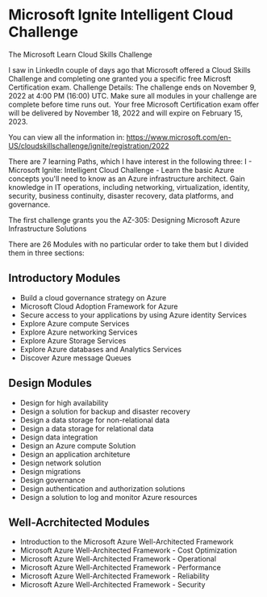 # Microsoft Ignite Intelligent Cloud Challenge

The Microsoft Learn Cloud Skills Challenge

I saw in LinkedIn couple of days ago that Microsoft offered a Cloud Skills Challenge and completing one granted you a specific free Microsft Certification exam. Challenge Details: The challenge ends on November 9, 2022 at 4:00 PM (16:00) UTC. Make sure all modules in your challenge are complete before time runs out.  Your free Microsoft Certification exam offer will be delivered by November 18, 2022 and will expire on February 15, 2023.

You can view all the information in: https://www.microsoft.com/en-US/cloudskillschallenge/ignite/registration/2022

There are 7 learning Paths, which I have interest in the following three: 
I - Microsoft Ignite: Intelligent Cloud Challenge - Learn the basic Azure concepts you'll need to know as an Azure infrastructure architect. Gain knowledge in IT operations, including networking, virtualization, identity, security, business continuity, disaster recovery, data platforms, and governance. 

The first challenge grants you the AZ-305: Designing Microsoft Azure Infrastructure Solutions

There are 26 Modules with no particular order to take them but I divided them in three sections:

## Introductory Modules
- Build a cloud governance strategy on Azure
- Microsoft Cloud Adoption Framework for Azure
- Secure access to your applications by using Azure identity Services
- Explore Azure compute Services
- Explore Azure networking Services
- Explore Azure Storage Services
- Explore Azure databases and Analytics Services
- Discover Azure message Queues
## Design Modules

- Design for high availability
- Design a solution for backup and disaster recovery
- Design a data storage for non-relational data
- Design a data storage for relational data
- Design data integration
- Design an Azure compute Solution
- Design an application architeture
- Design network solution
- Design migrations
- Design governance
- Design authentication and authorization solutions
- Design a solution to log and monitor Azure resources
## Well-Acrchitected Modules

- Introduction to the Microsoft Azure Well-Architected Framework
- Microsoft Azure Well-Architected Framework - Cost Optimization
- Microsoft Azure Well-Architected Framework - Operational
- Microsoft Azure Well-Architected Framework - Performance
- Microsoft Azure Well-Architected Framework - Reliability
- Microsoft Azure Well-Architected Framework - Security
